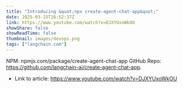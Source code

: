 ```yaml
---
title: "Introducing &quot;npx create-agent-chat-app&quot;"
date: 2025-03-15T16:52:37Z
link: https://www.youtube.com/watch?v=DJXYUxoWkOU
showShare: false
showReadTime: false
thumbnail: images/devops.png
tags: ["langchain.com"]
---
```

NPM: npmjs.com/package/create-agent-chat-app GitHub Repo: https://github.com/langchain-ai/create-agent-chat-app.

- Link to article: https://www.youtube.com/watch?v=DJXYUxoWkOU